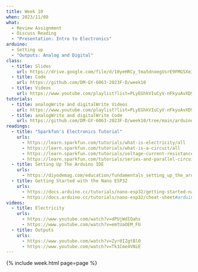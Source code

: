 ```yaml
---
title: Week 10
when: 2023/11/08
what:
  - Review Assignment
  - Discuss Reading
  - "Presentation: Intro to Electronics"
arduino:
  - Setting up
  - "Outputs: Analog and Digital"
class:
  - title: Slides
    url: https://drive.google.com/file/d/10yeHRCy_tma5dnoegUsrE9FMGSXe3sxM/
  - title: Code
    url: https://github.com/DM-GY-6063-2023F-D/week10
  - title: Videos
    url: https://www.youtube.com/playlist?list=PLyEGhkVIuCyV-nFkyuAvXD9yks3EQ9Biv
tutorials:
  - title: analogWrite and digitalWrite Videos
    url: https://www.youtube.com/playlist?list=PLyEGhkVIuCyV-nFkyuAvXD9yks3EQ9Biv
  - title: analogWrite and digitalWrite Code
    url: https://github.com/DM-GY-6063-2023F-D/week10/tree/main/arduino
readings:
  - title: "Sparkfun's Electronics Tutorial"
    urls:
      - https://learn.sparkfun.com/tutorials/what-is-electricity/all
      - https://learn.sparkfun.com/tutorials/what-is-a-circuit/all
      - https://learn.sparkfun.com/tutorials/voltage-current-resistance-and-ohms-law/all
      - https://learn.sparkfun.com/tutorials/series-and-parallel-circuits/all
  - title: Setting Up The Arduino IDE
    urls:
      - https://diyodemag.com/education/fundamentals_setting_up_the_arduino_ide
  - title: Getting Started with the Nano ESP32
    urls:
      - https://docs.arduino.cc/tutorials/nano-esp32/getting-started-nano-esp32
      - https://docs.arduino.cc/tutorials/nano-esp32/cheat-sheet#arduino-esp32-core
videos:
  - title: Electricity
    urls:
      - https://www.youtube.com/watch?v=dPUjWdIQahs
      - https://www.youtube.com/watch?v=emtUaOEM_FU
  - title: Outputs
    urls:
      - https://www.youtube.com/watch?v=Zyr0IZgtBl0
      - https://www.youtube.com/watch?v=Tk1Cme4VNiE
---
```

{% include week.html page=page %}
